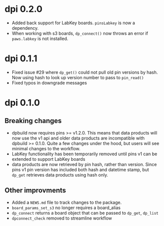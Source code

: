 # dpi 0.2.0

* Added back support for LabKey boards. `pinsLabkey` is now a dependency. 
* When working with s3 boards, `dp_connect()` now throws an error if `paws.labkey` is not installed.

# dpi 0.1.1

* Fixed issue #29 where `dp_get()` could not pull old pin versions by hash. Now using hash to look up version number to pass to `pin_read()`
* Fixed typos in downgrade messages

# dpi 0.1.0

## Breaking changes

* dpbuild now requires pins >= v1.2.0. This means that data products will now use the v1 api and older data products are incompatible with dpbuild >= 0.1.0. Quite a few changes under the hood, but users will see minimal changes to the workflow.
* LabKey functionality has been temporarily removed until pins v1 can be extended to support LabKey boards
* data products are now retrieved by pin hash, rather than version. Since pins v1 pin version has included both hash and datetime stamp, but `dp_get` retrieves data products using hash only. 

## Other improvments

* Added a `NEWS.md` file to track changes to the package.
* `board_params_set_s3` no longer requires a board_alias
* `dp_connect` returns a board object that can be passed to `dp_get`, `dp_list`
* `dpconnect_check` removed to streamline workflow
